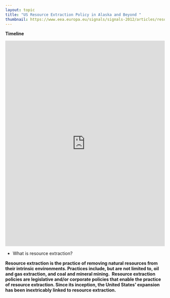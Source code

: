 ```yaml
---
layout: topic
title: "US Resource Extraction Policy in Alaska and Beyond "
thumbnail: https://www.eea.europa.eu/signals/signals-2012/articles/resource-extraction/image
---
```


**Timeline**

<iframe src='https://cdn.knightlab.com/libs/timeline3/latest/embed/index.html?source=18ViDbnMAnZYfkaeMPILOFkQzjR5R2L4RA2TLInVDWRE&font=Default&lang=en&initial_zoom=2&height=650' width='100%' height='650' webkitallowfullscreen mozallowfullscreen allowfullscreen frameborder='0'></iframe>

* What is resource extraction?

**Resource extraction is the practice of removing natural resources from their intrinsic environments. Practices include, but are not limited to, oil and gas extraction, and coal and mineral mining.  Resource extraction policies are legislative and/or corporate policies that enable the practice of resource extraction. Since its inception, the United States’ expansion has been inextricably linked to resource extraction.**